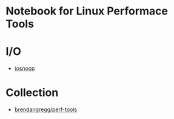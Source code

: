 # Notebook for Linux Performace Tools

# I/O
- [iosnoop](https://github.com/brendangregg/perf-tools/blob/master/iosnoop)

# Collection
- [brendangregg/perf-tools](https://github.com/brendangregg/perf-tools)
